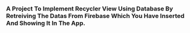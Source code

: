 ### A Project To Implement Recycler View Using Database By Retreiving The Datas From Firebase Which You Have Inserted And Showing It In The App.
